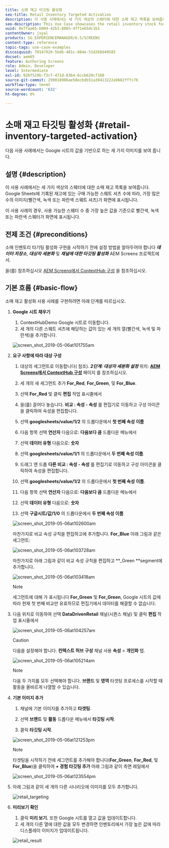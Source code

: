```yaml
---
title: 소매 재고 타깃팅 활성화
seo-title: Retail Inventory Targeted Activation
description: 이 사용 사례에서는 세 가지 색상의 스웨터에 대한 소매 재고 목록을 보여줍니다. Google Sheets에 기록된 재고에 있는 구매 가능한 스웨트 셔츠 수에 따라, 가장 많은 수의 이미지(빨간색, 녹색 또는 파란색 스웨트 셔츠)가 화면에 표시됩니다.
seo-description: This Use Case showcases the retail inventory stock for three different colored sweatshirts. Depending on the number of sweatshirts available in stock that is recorded in Google Sheets, the image (red, green, or blue sweatshirt) with highest number is displayed on the screen.
uuid: 8e7faa65-b004-42b3-8865-4f71eb5dc1b1
contentOwner: jsyal
products: SG_EXPERIENCEMANAGER/6.5/SCREENS
content-type: reference
topic-tags: use-case-examples
discoiquuid: 70147920-5bdb-401c-884e-51d268d40585
docset: aem65
feature: Authoring Screens
role: Admin, Developer
level: Intermediate
exl-id: 926f529b-f3cf-471d-83b4-6ccb628cf160
source-git-commit: 299018986ae58ecbdb51a30413222a9682fffc76
workflow-type: tm+mt
source-wordcount: '632'
ht-degree: 0%

---
```


# 소매 재고 타깃팅 활성화 {#retail-inventory-targeted-activation}

다음 사용 사례에서는 Google 시트의 값을 기반으로 하는 세 가지 이미지를 보여 줍니다.

## 설명 {#description}

이 사용 사례에서는 세 가지 색상의 스웨터에 대한 소매 재고 목록을 보여줍니다. Google Sheets에 기록된 재고에 있는 구매 가능한 스웨트 셔츠 수에 따라, 가장 많은 수의 이미지(빨간색, 녹색 또는 파란색 스웨트 셔츠)가 화면에 표시됩니다.

이 사용 사례의 경우, 사용 가능한 스웨터 수 중 가장 높은 값을 기준으로 빨간색, 녹색 또는 파란색 스웨터가 화면에 표시됩니다.

## 전제 조건 {#preconditions}

소매 인벤토리 타기팅 활성화 구현을 시작하기 전에 설정 방법을 알아두어야 합니다 ***데이터 저장소***, ***대상자 세분화*** 및 ***채널에 대한 타깃팅 활성화*** AEM Screens 프로젝트에서.

을(를) 참조하십시오 [AEM Screens에서 ContextHub 구성](configuring-context-hub.md) 을 참조하십시오.

## 기본 흐름 {#basic-flow}

소매 재고 활성화 사용 사례를 구현하려면 아래 단계를 따르십시오.

1. **Google 시트 채우기**

   1. ContextHubDemo Google 시트로 이동합니다.
   1. 세 개의 다른 스웨트 셔츠에 해당하는 값이 있는 세 개의 열(빨간색, 녹색 및 파란색)을 추가합니다.

   ![screen_shot_2019-05-06at101755am](assets/screen_shot_2019-05-06at101755am.png)

1. **요구 사항에 따라 대상 구성**

   1. 대상의 세그먼트로 이동합니다( 참조). ***2단계: 대상자 세분화 설정*** 위치: **[AEM Screens에서 ContextHub 구성](configuring-context-hub.md)** 페이지 를 참조하십시오.

   1. 세 개의 새 세그먼트 추가 **For_Red**, **For_Green**, 및 **For_Blue**.

   1. 선택 **For_Red** 및 클릭 **편집** 작업 표시줄에서

   1. 을(를) 끌어다 놓습니다. **비교 : 속성 - 속성** 를 편집기로 이동하고 구성 아이콘을 클릭하여 속성을 편집합니다.
   1. 선택 **googlesheets/value/1/2** 의 드롭다운에서 **첫 번째 속성 이름**

   1. 다음 항목 선택 **연산자** 다음으로: **다음보다 큼** 드롭다운 메뉴에서

   1. 선택 **데이터 유형** 다음으로: **숫자**

   1. 선택 **googlesheets/value/1/1** 의 드롭다운에서 **두 번째 속성 이름**.

   1. 드래그 앤 드롭 **다른 비교 : 속성 - 속성** 를 편집기로 이동하고 구성 아이콘을 클릭하여 속성을 편집합니다.
   1. 선택 **googlesheets/value/1/2** 의 드롭다운에서 **첫 번째 속성 이름**.

   1. 다음 항목 선택 **연산자** 다음으로: **다음보다 큼** 드롭다운 메뉴에서

   1. 선택 **데이터 유형** 다음으로: **숫자**

   1. 선택 **구글시트/값/1/0** 의 드롭다운에서 **두 번째 속성 이름**

   ![screen_shot_2019-05-06at102600am](assets/screen_shot_2019-05-06at102600am.png)

   마찬가지로 비교 속성 규칙을 편집하고에 추가합니다. **For_Blue** 아래 그림과 같은 세그먼트:

   ![screen_shot_2019-05-06at103728am](assets/screen_shot_2019-05-06at103728am.png)

   마찬가지로 아래 그림과 같이 비교 속성 규칙을 편집하고 **_Green **segment에 추가합니다.

   ![screen_shot_2019-05-06at103418am](assets/screen_shot_2019-05-06at103418am.png)

   >[!NOTE]
   >
   >세그먼트에 대해 가 표시됩니다 **For_Green** 및 **For_Green**, Google 시트의 값에 따라 현재 첫 번째 비교만 유효하므로 편집기에서 데이터를 해결할 수 없습니다.

1. 다음 위치로 이동하여 선택 **DataDrivenRetail** 채널(시퀀스 채널) 및 클릭 **편집** 작업 표시줄에서

   ![screen_shot_2019-05-06at104257am](assets/screen_shot_2019-05-06at104257am.png)

   >[!CAUTION]
   >
   >다음을 설정해야 합니다. **컨텍스트 허브** **구성** 채널 사용 **속성** > **개인화** 탭.

   ![screen_shot_2019-05-06at105214am](assets/screen_shot_2019-05-06at105214am.png)

   >[!NOTE]
   >
   >다음 두 가지를 모두 선택해야 합니다. **브랜드** 및 **영역** 타겟팅 프로세스를 시작할 때 활동을 올바르게 나열할 수 있습니다.

1. **기본 이미지 추가**

   1. 채널에 기본 이미지를 추가하고 **타겟팅**.
   1. 선택 **브랜드** 및 **활동** 드롭다운 메뉴에서 **타깃팅 시작**.

   1. 클릭 **타깃팅 시작**.

   ![screen_shot_2019-05-06at121253pm](assets/screen_shot_2019-05-06at121253pm.png)

   >[!NOTE]
   >
   >타겟팅을 시작하기 전에 세그먼트를 추가해야 합니다(**For_Green**, **For_Red**, 및 **For_Blue**)을 클릭하여 **+ 경험 타깃팅 추가** 아래 그림과 같이 측면 레일에서

   ![screen_shot_2019-05-06at123554pm](assets/screen_shot_2019-05-06at123554pm.png)

1. 아래 그림과 같이 세 개의 다른 시나리오에 이미지를 모두 추가합니다.

   ![retail_targeting](assets/retail_targeting.gif)

1. **미리보기 확인**

   1. 클릭 **미리 보기.** 또한 Google 시트를 열고 값을 업데이트합니다.
   1. 세 개의 다른 열에 대한 값을 모두 변경하면 인벤토리에서 가장 높은 값에 따라 디스플레이 이미지가 업데이트됩니다.

   ![retail_result](assets/retail_result.gif)
